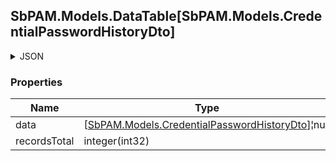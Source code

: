 
<h2 id="tocS_SbPAM.Models.DataTable[SbPAM.Models.CredentialPasswordHistoryDto]">SbPAM.Models.DataTable[SbPAM.Models.CredentialPasswordHistoryDto]</h2>

<a id="schemasbpam.models.datatable[sbpam.models.credentialpasswordhistorydto]"></a>
<a id="schema_SbPAM.Models.DataTable[SbPAM.Models.CredentialPasswordHistoryDto]"></a>
<a id="tocSsbpam.models.datatable[sbpam.models.credentialpasswordhistorydto]"></a>
<a id="tocssbpam.models.datatable[sbpam.models.credentialpasswordhistorydto]"></a>

<details><summary>JSON</summary>


```json
{
  "data": [
    {
      "id": "497f6eca-6276-4993-bfeb-53cbbbba6f08",
      "createdDateTimeUtc": "2019-08-24T14:15:22Z",
      "password": "string"
    }
  ],
  "recordsTotal": 0
}

```


</details>

### Properties

|Name|Type|Required|Restrictions|Description|
|---|---|---|---|---|
|data|[[SbPAM.Models.CredentialPasswordHistoryDto](../Models/sbpam.models.credentialpasswordhistorydto.md)]¦null|false|none|none|
|recordsTotal|integer(int32)|false|none|none|


